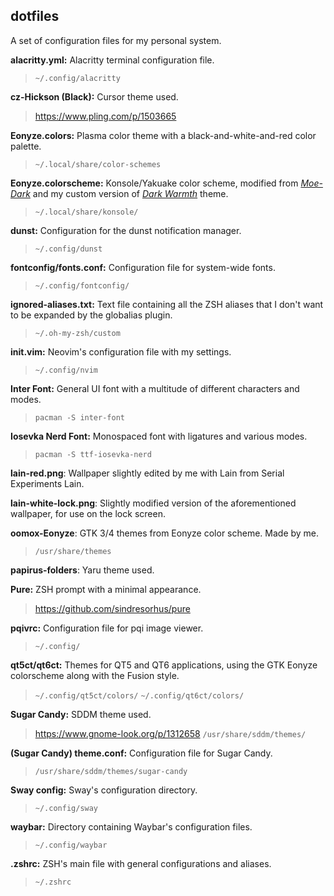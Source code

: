## dotfiles

A set of configuration files for my personal system.

**alacritty.yml:** Alacritty terminal configuration file.

> `~/.config/alacritty`

**cz-Hickson (Black):** Cursor theme used.

> <https://www.pling.com/p/1503665>

**Eonyze.colors:** Plasma color theme with a black-and-white-and-red color palette.

> `~/.local/share/color-schemes`

**Eonyze.colorscheme:** Konsole/Yakuake color scheme, modified from [_Moe-Dark_](https://store.kde.org/p/1378415) and my custom version of [_Dark Warmth_](https://store.kde.org/p/1283955/) theme.

> `~/.local/share/konsole/`

**dunst:** Configuration for the dunst notification manager.

> `~/.config/dunst`

**fontconfig/fonts.conf:** Configuration file for system-wide fonts.

> `~/.config/fontconfig/`

**ignored-aliases.txt:** Text file containing all the ZSH aliases that I don't want to be expanded by the globalias plugin.

> `~/.oh-my-zsh/custom`

**init.vim:** Neovim's configuration file with my settings.

> `~/.config/nvim`

**Inter Font:** General UI font with a multitude of different characters and modes.

> `pacman -S inter-font`

**Iosevka Nerd Font:** Monospaced font with ligatures and various modes.

> `pacman -S ttf-iosevka-nerd`

**lain-red.png**: Wallpaper slightly edited by me with Lain from Serial Experiments Lain.

**lain-white-lock.png**: Slightly modified version of the aforementioned wallpaper, for use on the lock screen.

**oomox-Eonyze**: GTK 3/4 themes from Eonyze color scheme. Made by me.

> `/usr/share/themes`

**papirus-folders**: Yaru theme used.

**Pure:** ZSH prompt with a minimal appearance.

> <https://github.com/sindresorhus/pure>

**pqivrc:** Configuration file for pqi image viewer.

> `~/.config/`

**qt5ct/qt6ct:** Themes for QT5 and QT6 applications, using the GTK Eonyze colorscheme along with the Fusion style.

> `~/.config/qt5ct/colors/`
> `~/.config/qt6ct/colors/`

**Sugar Candy:** SDDM theme used.

> <https://www.gnome-look.org/p/1312658>
> `/usr/share/sddm/themes/`

**(Sugar Candy) theme.conf:** Configuration file for Sugar Candy.

> `/usr/share/sddm/themes/sugar-candy`

**Sway config:** Sway's configuration directory.

> `~/.config/sway`

**waybar:** Directory containing Waybar's configuration files.

> `~/.config/waybar`

**.zshrc:** ZSH's main file with general configurations and aliases.

> `~/.zshrc`
